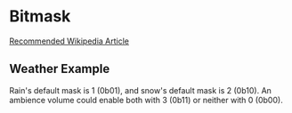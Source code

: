 Bitmask
=======

[Recommended Wikipedia Article](https://en.wikipedia.org/wiki/Mask_(computing))

Weather Example
---------------

Rain's default mask is 1 (0b01), and snow's default mask is 2 (0b10). An ambience volume could enable both with 3 (0b11) or neither with 0 (0b00).
